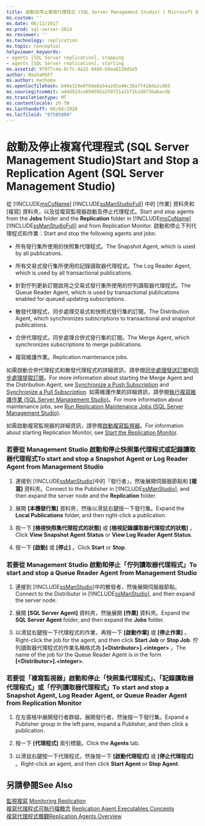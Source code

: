 ```yaml
---
title: 啟動及停止複寫代理程式 (SQL Server Management Studio) | Microsoft Docs
ms.custom: ''
ms.date: 06/13/2017
ms.prod: sql-server-2014
ms.reviewer: ''
ms.technology: replication
ms.topic: conceptual
helpviewer_keywords:
- agents [SQL Server replication], stopping
- agents [SQL Server replication], starting
ms.assetid: 97977c4a-8c7c-4a22-9480-69aa812bd1e5
author: MashaMSFT
ms.author: mathoma
ms.openlocfilehash: b40e329e0f04e8a54a2d5a40c30aff418da2cd65
ms.sourcegitcommit: ad4d92dce894592a259721a1571b1d8736abacdb
ms.translationtype: MT
ms.contentlocale: zh-TW
ms.lasthandoff: 08/04/2020
ms.locfileid: "87585894"
---
```

# <a name="start-and-stop-a-replication-agent-sql-server-management-studio"></a><span data-ttu-id="7e7b8-102">啟動及停止複寫代理程式 (SQL Server Management Studio)</span><span class="sxs-lookup"><span data-stu-id="7e7b8-102">Start and Stop a Replication Agent (SQL Server Management Studio)</span></span>
  <span data-ttu-id="7e7b8-103">從 [!INCLUDE[msCoName](../../../includes/msconame-md.md)] [!INCLUDE[ssManStudioFull](../../../includes/ssmanstudiofull-md.md)] 中的 [作業] 資料夾和 [複寫] 資料夾，以及從複寫監視器啟動及停止代理程式。</span><span class="sxs-lookup"><span data-stu-id="7e7b8-103">Start and stop agents from the **Jobs** folder and the **Replication** folder in [!INCLUDE[msCoName](../../../includes/msconame-md.md)] [!INCLUDE[ssManStudioFull](../../../includes/ssmanstudiofull-md.md)] and from Replication Monitor.</span></span> <span data-ttu-id="7e7b8-104">啟動和停止下列代理程式和作業：</span><span class="sxs-lookup"><span data-stu-id="7e7b8-104">Start and stop the following agents and jobs:</span></span>  
  
-   <span data-ttu-id="7e7b8-105">所有發行集所使用的快照集代理程式。</span><span class="sxs-lookup"><span data-stu-id="7e7b8-105">The Snapshot Agent, which is used by all publications.</span></span>  
  
-   <span data-ttu-id="7e7b8-106">所有交易式發行集所使用的記錄讀取器代理程式。</span><span class="sxs-lookup"><span data-stu-id="7e7b8-106">The Log Reader Agent, which is used by all transactional publications.</span></span>  
  
-   <span data-ttu-id="7e7b8-107">針對佇列更新訂閱啟用之交易式發行集所使用的佇列讀取器代理程式。</span><span class="sxs-lookup"><span data-stu-id="7e7b8-107">The Queue Reader Agent, which is used by transactional publications enabled for queued updating subscriptions.</span></span>  
  
-   <span data-ttu-id="7e7b8-108">散發代理程式，同步處理交易式和快照式發行集的訂閱。</span><span class="sxs-lookup"><span data-stu-id="7e7b8-108">The Distribution Agent, which synchronizes subscriptions to transactional and snapshot publications.</span></span>  
  
-   <span data-ttu-id="7e7b8-109">合併代理程式，同步處理合併式發行集的訂閱。</span><span class="sxs-lookup"><span data-stu-id="7e7b8-109">The Merge Agent, which synchronizes subscriptions to merge publications.</span></span>  
  
-   <span data-ttu-id="7e7b8-110">複寫維護作業。</span><span class="sxs-lookup"><span data-stu-id="7e7b8-110">Replication maintenance jobs.</span></span>  
  
 <span data-ttu-id="7e7b8-111">如需啟動合併代理程式和散發代理程式的詳細資訊，請參閱[同步處理發送訂閱](../synchronize-a-push-subscription.md)和[同步處理提取訂閱](../synchronize-a-pull-subscription.md)。</span><span class="sxs-lookup"><span data-stu-id="7e7b8-111">For more information about starting the Merge Agent and the Distribution Agent, see [Synchronize a Push Subscription](../synchronize-a-push-subscription.md) and [Synchronize a Pull Subscription](../synchronize-a-pull-subscription.md).</span></span> <span data-ttu-id="7e7b8-112">如需維護作業的詳細資訊，請參閱[執行複寫維護作業 &#40;SQL Server Management Studio&#41;](../../../ssms/sql-server-management-studio-ssms.md)。</span><span class="sxs-lookup"><span data-stu-id="7e7b8-112">For more information about maintenance jobs, see [Run Replication Maintenance Jobs &#40;SQL Server Management Studio&#41;](../../../ssms/sql-server-management-studio-ssms.md).</span></span>  
  
 <span data-ttu-id="7e7b8-113">如需啟動複寫監視器的詳細資訊，請參閱[啟動複寫監視器](../monitor/start-the-replication-monitor.md)。</span><span class="sxs-lookup"><span data-stu-id="7e7b8-113">For information about starting Replication Monitor, see [Start the Replication Monitor](../monitor/start-the-replication-monitor.md).</span></span>  
  
### <a name="to-start-and-stop-a-snapshot-agent-or-log-reader-agent-from-management-studio"></a><span data-ttu-id="7e7b8-114">若要從 Management Studio 啟動和停止快照集代理程式或記錄讀取器代理程式</span><span class="sxs-lookup"><span data-stu-id="7e7b8-114">To start and stop a Snapshot Agent or Log Reader Agent from Management Studio</span></span>  
  
1.  <span data-ttu-id="7e7b8-115">連接到 [!INCLUDE[ssManStudio](../../../includes/ssmanstudio-md.md)]中的「發行者」，然後展開伺服器節點和 **[複寫]** 資料夾。</span><span class="sxs-lookup"><span data-stu-id="7e7b8-115">Connect to the Publisher in [!INCLUDE[ssManStudio](../../../includes/ssmanstudio-md.md)], and then expand the server node and the **Replication** folder.</span></span>  
  
2.  <span data-ttu-id="7e7b8-116">展開 **[本機發行集]** 資料夾，然後以滑鼠右鍵按一下發行集。</span><span class="sxs-lookup"><span data-stu-id="7e7b8-116">Expand the **Local Publications** folder, and then right-click a publication.</span></span>  
  
3.  <span data-ttu-id="7e7b8-117">按一下 **[檢視快照集代理程式的狀態]** 或 **[檢視記錄讀取器代理程式的狀態]** 。</span><span class="sxs-lookup"><span data-stu-id="7e7b8-117">Click **View Snapshot Agent Status** or **View Log Reader Agent Status**.</span></span>  
  
4.  <span data-ttu-id="7e7b8-118">按一下 **[啟動]** 或 **[停止]** 。</span><span class="sxs-lookup"><span data-stu-id="7e7b8-118">Click **Start** or **Stop**.</span></span>  
  
### <a name="to-start-and-stop-a-queue-reader-agent-from-management-studio"></a><span data-ttu-id="7e7b8-119">若要從 Management Studio 啟動和停止「佇列讀取器代理程式」</span><span class="sxs-lookup"><span data-stu-id="7e7b8-119">To start and stop a Queue Reader Agent from Management Studio</span></span>  
  
1.  <span data-ttu-id="7e7b8-120">連接到 [!INCLUDE[ssManStudio](../../../includes/ssmanstudio-md.md)]中的散發者，然後展開伺服器節點。</span><span class="sxs-lookup"><span data-stu-id="7e7b8-120">Connect to the Distributor in [!INCLUDE[ssManStudio](../../../includes/ssmanstudio-md.md)], and then expand the server node.</span></span>  
  
2.  <span data-ttu-id="7e7b8-121">展開 **[SQL Server Agent]** 資料夾，然後展開 **[作業]** 資料夾。</span><span class="sxs-lookup"><span data-stu-id="7e7b8-121">Expand the **SQL Server Agent** folder, and then expand the **Jobs** folder.</span></span>  
  
3.  <span data-ttu-id="7e7b8-122">以滑鼠右鍵按一下代理程式的作業，再按一下 **[啟動作業]** 或 **[停止作業]** 。</span><span class="sxs-lookup"><span data-stu-id="7e7b8-122">Right-click the job for the agent, and then click **Start Job** or **Stop Job**.</span></span> <span data-ttu-id="7e7b8-123">佇列讀取器代理程式的作業名稱格式為 **[\<Distributor>].\<integer>** 。</span><span class="sxs-lookup"><span data-stu-id="7e7b8-123">The name of the job for the Queue Reader Agent is in the form **[\<Distributor>].\<integer>**.</span></span>  
  
### <a name="to-start-and-stop-a-snapshot-agent-log-reader-agent-or-queue-reader-agent-from-replication-monitor"></a><span data-ttu-id="7e7b8-124">若要從「複寫監視器」啟動和停止「快照集代理程式」、「記錄讀取器代理程式」或「佇列讀取器代理程式」</span><span class="sxs-lookup"><span data-stu-id="7e7b8-124">To start and stop a Snapshot Agent, Log Reader Agent, or Queue Reader Agent from Replication Monitor</span></span>  
  
1.  <span data-ttu-id="7e7b8-125">在左窗格中展開發行者群組，展開發行者，然後按一下發行集。</span><span class="sxs-lookup"><span data-stu-id="7e7b8-125">Expand a Publisher group in the left pane, expand a Publisher, and then click a publication.</span></span>  
  
2.  <span data-ttu-id="7e7b8-126">按一下 **[代理程式]** 索引標籤。</span><span class="sxs-lookup"><span data-stu-id="7e7b8-126">Click the **Agents** tab.</span></span>  
  
3.  <span data-ttu-id="7e7b8-127">以滑鼠右鍵按一下代理程式，然後按一下 **[啟動代理程式]** 或 **[停止代理程式]** 。</span><span class="sxs-lookup"><span data-stu-id="7e7b8-127">Right-click an agent, and then click **Start Agent** or **Stop Agent**.</span></span>  
  
## <a name="see-also"></a><span data-ttu-id="7e7b8-128">另請參閱</span><span class="sxs-lookup"><span data-stu-id="7e7b8-128">See Also</span></span>  
 <span data-ttu-id="7e7b8-129">[監視複寫](../monitoring-replication.md) </span><span class="sxs-lookup"><span data-stu-id="7e7b8-129">[Monitoring Replication](../monitoring-replication.md) </span></span>  
 <span data-ttu-id="7e7b8-130">[複寫代理程式可執行檔概念](../concepts/replication-agent-executables-concepts.md) </span><span class="sxs-lookup"><span data-stu-id="7e7b8-130">[Replication Agent Executables Concepts](../concepts/replication-agent-executables-concepts.md) </span></span>  
 [<span data-ttu-id="7e7b8-131">複寫代理程式概觀</span><span class="sxs-lookup"><span data-stu-id="7e7b8-131">Replication Agents Overview</span></span>](replication-agents-overview.md)  
  
  
